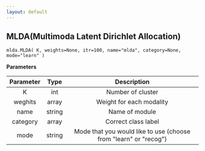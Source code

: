 ```yaml
---
layout: default
---
```

## MLDA(Multimoda Latent Dirichlet Allocation)

```
mlda.MLDA( K, weights=None, itr=100, name="mlda", category=None, mode="learn" )
```
**Parameters**

| Parameter | Type | Description |
|:---------:|:----:|:-----------:|
| K         |int   | Number of cluster |
| weghits   |array | Weight for each modality |
| name      |string| Name of module |
| category  |array | Correct class label |
| mode      |string| Mode that you would like to use (choose from "learn" or "recog") |

